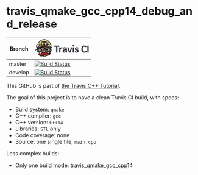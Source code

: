 # travis_qmake_gcc_cpp14_debug_and_release

Branch|[![Travis CI logo](TravisCI.png)](https://travis-ci.org)
---|---
master|[![Build Status](https://travis-ci.org/richelbilderbeek/travis_qmake_gcc_cpp14_debug_and_release.svg?branch=master)](https://travis-ci.org/richelbilderbeek/travis_qmake_gcc_cpp14_debug_and_release)
develop|[![Build Status](https://travis-ci.org/richelbilderbeek/travis_qmake_gcc_cpp14_debug_and_release.svg?branch=develop)](https://travis-ci.org/richelbilderbeek/travis_qmake_gcc_cpp14_debug_and_release)

This GitHub is part of [the Travis C++ Tutorial](https://github.com/richelbilderbeek/travis_cpp_tutorial).

The goal of this project is to have a clean Travis CI build, with specs:
 * Build system: `qmake`
 * C++ compiler: `gcc`
 * C++ version: `C++14`
 * Libraries: `STL` only
 * Code coverage: none
 * Source: one single file, `main.cpp`

Less complex builds:
 * Only one build mode: [travis_qmake_gcc_cpp14](https://www.github.com/richelbilderbeek/travis_qmake_gcc_cpp14)
